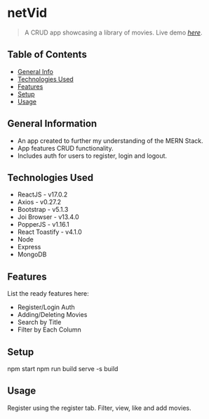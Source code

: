 # netVid
> A CRUD app showcasing a library of movies.
> Live demo [_here_](http://afternoon-headland-08590.herokuapp.com/).

## Table of Contents
* [General Info](#general-information)
* [Technologies Used](#technologies-used)
* [Features](#features)
* [Setup](#setup)
* [Usage](#usage)


## General Information
- An app created to further my understanding of the MERN Stack.
- App features CRUD functionality.
- Includes auth for users to register, login and logout.

## Technologies Used
- ReactJS - v17.0.2
- Axios - v0.27.2
- Bootstrap - v5.1.3
- Joi Browser - v13.4.0
- PopperJS - v1.16.1
- React Toastify - v4.1.0
- Node
- Express
- MongoDB

## Features
List the ready features here:
- Register/Login Auth
- Adding/Deleting Movies
- Search by Title
- Filter by Each Column

## Setup
npm start
npm run build
serve -s build

## Usage
Register using the register tab.
Filter, view, like and add movies.
